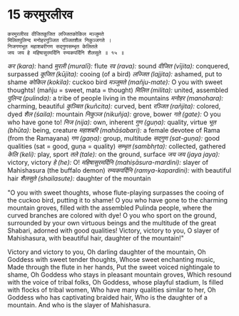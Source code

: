 # 15 करमुरलीरव

```
करमुरलीरव वीजितकूजित लज्जितकोकिल मञ्जुमते
मिलितपुलिन्द मनोहरगुञ्जित रञ्जितशैल निकुञ्जगते ।
निजगणभूत महाशबरीगण सद्गुणसम्भृत केलितले
जय जय हे महिषासुरमर्दिनि रम्यकपर्दिनि शैलसुते ॥ १५ ॥
```


*कर (kara):* hand
*मुरली (muralī):* flute
*रव (rava):* sound
*वीजित (vījita):* conquered, surpassed
*कूजित (kūjita):* cooing (of a bird)
*लज्जित (lajjita):* ashamed, put to shame
*कोकिल (kokila):* cuckoo bird
*मञ्जुमते (mañju-mate):* O you with sweet thoughts! (mañju = sweet, mata = thought)
*मिलित (milita):* united, assembled
*पुलिन्द (pulinda):* a tribe of people living in the mountains
*मनोहर (manohara):* charming, beautiful
*कुञ्चित (kuñcita):* curved, bent
*रञ्जित (rañjita):* colored, dyed
*शैल (śaila):* mountain
*निकुञ्ज (nikuñja):* grove, bower
*गते (gate):* O you who have gone to!
*निज (nija):* own, inherent
*गुण (guṇa):* quality, virtue
*भूत (bhūta):* being, creature
*महाशबरि (mahāśabari):* a female devotee of Rama (from the Ramayana)
*गण (gaṇa):* group, multitude
*सद्गुण (sat-guṇa):* good qualities (sat = good, guṇa = quality)
*सम्भृत (sambhṛta):* collected, gathered
*केलि (keli):* play, sport
*तले (tale):* on the ground, surface
*जय जय (jaya jaya):* victory, victory
*हे (he):* O!
*महिषासुरमर्दिनि (mahiṣāsura-mardini):* slayer of Mahishasura (the buffalo demon)
*रम्यकपर्दिनि (ramya-kapardini):* with beautiful hair
*शैलसुते (shailasute):* daughter of the mountain


"O you with sweet thoughts, whose flute-playing surpasses the cooing of the cuckoo bird, putting it to shame! O you who have gone to the charming mountain groves, filled with the assembled Pulinda people, where the curved branches are colored with dye! O you who sport on the ground, surrounded by your own virtuous beings and the multitude of the great Shabari, adorned with good qualities! Victory, victory to you, O slayer of Mahishasura, with beautiful hair, daughter of the mountain!"



Victory and victory to you,
Oh darling daughter of the mountain,
Oh Goddess with sweet tender thoughts,
Whose sweet enchanting music,
Made through the flute in her hands,
Put the sweet voiced nightingale to shame,
Oh Goddess who stays in pleasant mountain groves,
Which resound with the voice of tribal folks,
Oh Goddess, whose playful stadium,
Is filled with flocks of tribal women,
Who have many qualities similar to her,
Oh Goddess who has captivating braided hair,
Who is the daughter of a mountain.
And who is the slayer of Mahishasura.
